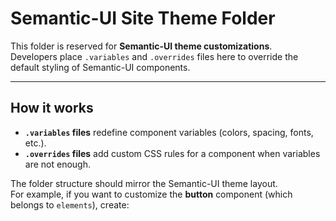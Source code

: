 # Semantic-UI Site Theme Folder

This folder is reserved for **Semantic-UI theme customizations**.  
Developers place `.variables` and `.overrides` files here to override the default styling of Semantic-UI components.

---

## How it works

- **`.variables` files** redefine component variables (colors, spacing, fonts, etc.).  
- **`.overrides` files** add custom CSS rules for a component when variables are not enough.  

The folder structure should mirror the Semantic-UI theme layout.  
For example, if you want to customize the **button** component (which belongs to `elements`), create:
